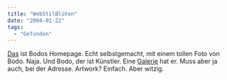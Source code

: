 ```yaml
---
title: "WebStilBlüten"
date: "2004-01-22"
tags:
  - "Gefunden"
---
```


[Das](http://www.bodoartwork.de/index.htm) ist Bodos Homepage. Echt selbstgemacht, mit einem tollen Foto von Bodo. Naja. Und Bodo, der ist Künstler. Eine [Galerie](http://www.bodoartwork.de/pages/gallerie3.htm) hat er. Muss aber ja auch, bei der Adresse. Artwork? Einfach. Aber witzig.
